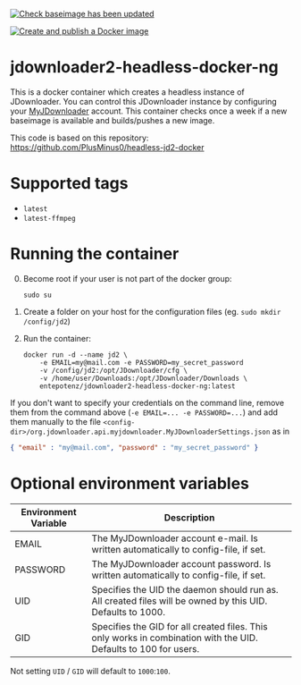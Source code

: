 [![Check baseimage has been updated](https://github.com/Entepotenz/jdownloader2-headless-docker-ng/actions/workflows/check-baseimage.yml/badge.svg)](https://github.com/Entepotenz/jdownloader2-headless-docker-ng/actions/workflows/check-baseimage.yml)

[![Create and publish a Docker image](https://github.com/Entepotenz/jdownloader2-headless-docker-ng/actions/workflows/docker-image.yml/badge.svg)](https://github.com/Entepotenz/jdownloader2-headless-docker-ng/actions/workflows/docker-image.yml)

# jdownloader2-headless-docker-ng

This is a docker container which creates a headless instance of JDownloader.
You can control this JDownloader instance by configuring your [MyJDownloader](https://my.jdownloader.org/) account.
This container checks once a week if a new baseimage is available and builds/pushes a new image.

This code is based on this repository: https://github.com/PlusMinus0/headless-jd2-docker

# Supported tags
 * `latest`
 * `latest-ffmpeg`


# Running the container

0.  Become root if your user is not part of the docker group:

    ```shell
    sudo su
    ```
1.  Create a folder on your host for the configuration files (eg. `sudo mkdir /config/jd2`)
2.  Run the container:

    ```shell
    docker run -d --name jd2 \
        -e EMAIL=my@mail.com -e PASSWORD=my_secret_password
        -v /config/jd2:/opt/JDownloader/cfg \
        -v /home/user/Downloads:/opt/JDownloader/Downloads \
        entepotenz/jdownloader2-headless-docker-ng:latest
    ```

If you don't want to specify your credentials on the command line, remove them from the command above (`-e EMAIL=... -e PASSWORD=...`) 
and add them manually to the file `<config-dir>/org.jdownloader.api.myjdownloader.MyJDownloaderSettings.json` as in

```json
{ "email" : "my@mail.com", "password" : "my_secret_password" }
```

# Optional environment variables
Environment Variable | Description
---------------------|------------
EMAIL                | The MyJDownloader account e-mail. Is written automatically to config-file, if set.
PASSWORD             | The MyJDownloader account password. Is written automatically to config-file, if set.
UID                  | Specifies the UID the daemon should run as. All created files will be owned by this UID. Defaults to 1000.
GID                  | Specifies the GID for all created files. This only works in combination with the UID. Defaults to 100 for users.

Not setting `UID` / `GID` will default to `1000`:`100`.
